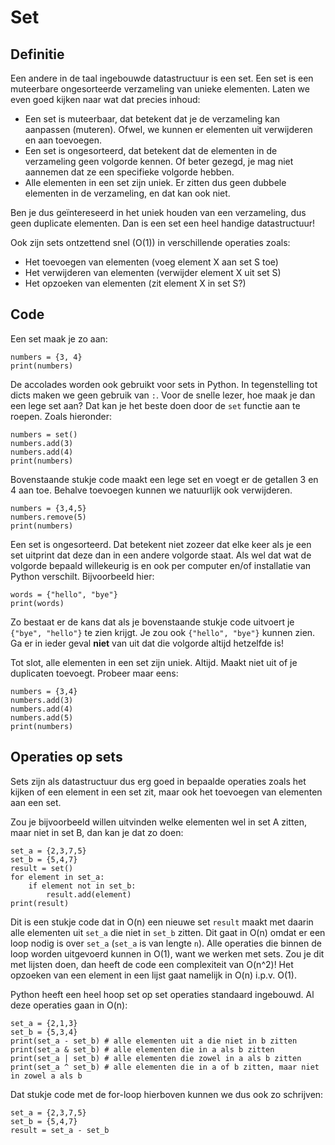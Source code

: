 # Set

## Definitie
Een andere in de taal ingebouwde datastructuur is een set. Een set is een muteerbare ongesorteerde verzameling van unieke elementen. Laten we even goed kijken naar wat dat precies inhoud:

- Een set is muteerbaar, dat betekent dat je de verzameling kan aanpassen (muteren). Ofwel, we kunnen er elementen uit verwijderen en aan toevoegen.
- Een set is ongesorteerd, dat betekent dat de elementen in de verzameling geen volgorde kennen. Of beter gezegd, je mag niet aannemen dat ze een specifieke volgorde hebben.
- Alle elementen in een set zijn uniek. Er zitten dus geen dubbele elementen in de verzameling, en dat kan ook niet.

Ben je dus geïntereseerd in het uniek houden van een verzameling, dus geen duplicate elementen. Dan is een set een heel handige datastructuur!

Ook zijn sets ontzettend snel (O(1)) in verschillende operaties zoals:

- Het toevoegen van elementen (voeg element X aan set S toe)
- Het verwijderen van elementen (verwijder element X uit set S)
- Het opzoeken van elementen (zit element X in set S?)

## Code
Een set maak je zo aan:

    numbers = {3, 4}
    print(numbers)

De accolades worden ook gebruikt voor sets in Python. In tegenstelling tot dicts maken we geen gebruik van `:`. Voor de snelle lezer, hoe maak je dan een lege set aan? Dat kan je het beste doen door de `set` functie aan te roepen. Zoals hieronder:

    numbers = set()
    numbers.add(3)
    numbers.add(4)
    print(numbers)

Bovenstaande stukje code maakt een lege set en voegt er de getallen 3 en 4 aan toe. Behalve toevoegen kunnen we natuurlijk ook verwijderen.

    numbers = {3,4,5}
    numbers.remove(5)
    print(numbers)

Een set is ongesorteerd. Dat betekent niet zozeer dat elke keer als je een set uitprint dat deze dan in een andere volgorde staat. Als wel dat wat de volgorde bepaald willekeurig is en ook per computer en/of installatie van Python verschilt. Bijvoorbeeld hier:

    words = {"hello", "bye"}
    print(words)

Zo bestaat er de kans dat als je bovenstaande stukje code uitvoert je `{"bye", "hello"}` te zien krijgt. Je zou ook `{"hello", "bye"}` kunnen zien. Ga er in ieder geval __niet__ van uit dat die volgorde altijd hetzelfde is!

Tot slot, alle elementen in een set zijn uniek. Altijd. Maakt niet uit of je duplicaten toevoegt. Probeer maar eens:

    numbers = {3,4}
    numbers.add(3)
    numbers.add(4)
    numbers.add(5)
    print(numbers)

## Operaties op sets
Sets zijn als datastructuur dus erg goed in bepaalde operaties zoals het kijken of een element in een set zit, maar ook het toevoegen van elementen aan een set.

Zou je bijvoorbeeld willen uitvinden welke elementen wel in set A zitten, maar niet in set B, dan kan je dat zo doen:

    set_a = {2,3,7,5}
    set_b = {5,4,7}
    result = set()
    for element in set_a:
        if element not in set_b:
            result.add(element)
    print(result)

Dit is een stukje code dat in O(n) een nieuwe set `result` maakt met daarin alle elementen uit `set_a` die niet in `set_b` zitten. Dit gaat in O(n) omdat er een loop nodig is over `set_a` (`set_a` is van lengte `n`). Alle operaties die binnen de loop worden uitgevoerd kunnen in O(1), want we werken met sets. Zou je dit met lijsten doen, dan heeft de code een complexiteit van O(n^2)! Het opzoeken van een element in een lijst gaat namelijk in O(n) i.p.v. O(1).

Python heeft een heel hoop set op set operaties standaard ingebouwd. Al deze operaties gaan in O(n):

    set_a = {2,1,3}
    set_b = {5,3,4}
    print(set_a - set_b) # alle elementen uit a die niet in b zitten
    print(set_a & set_b) # alle elementen die in a als b zitten
    print(set_a | set_b) # alle elementen die zowel in a als b zitten
    print(set_a ^ set_b) # alle elementen die in a of b zitten, maar niet in zowel a als b

Dat stukje code met de for-loop hierboven kunnen we dus ook zo schrijven:

    set_a = {2,3,7,5}
    set_b = {5,4,7}
    result = set_a - set_b
